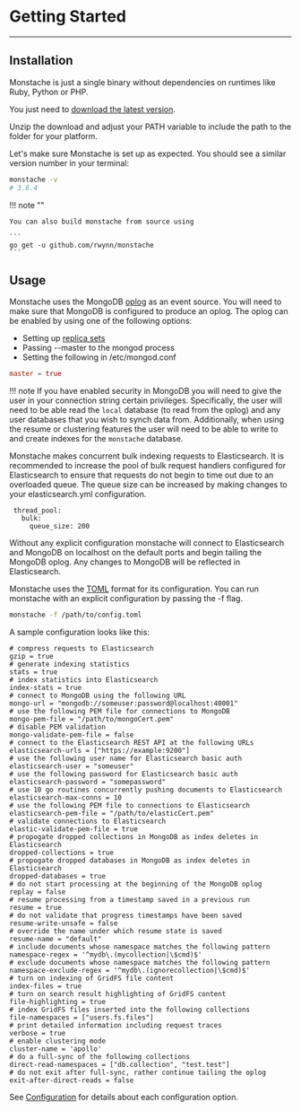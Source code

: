 # Getting Started

---

## Installation

Monstache is just a single binary without dependencies on runtimes like Ruby, Python or PHP.

You just need to [download the latest version](https://github.com/rwynn/monstache/releases). 

Unzip the download and adjust your PATH variable to include the path to the folder for your platform.

Let's make sure Monstache is set up as expected. You should see a similar version number in your terminal:

```sh
monstache -v
# 3.6.4
```

!!! note ""

	You can also build monstache from source using

	```
	go get -u github.com/rwynn/monstache
	```

## Usage

Monstache uses the MongoDB [oplog](https://docs.mongodb.com/manual/core/replica-set-oplog/) as an event source. You will need to make sure that MongoDB is configured to
produce an oplog.  The oplog can be enabled by using one of the following options:

+ Setting up [replica sets](http://docs.mongodb.org/manual/tutorial/deploy-replica-set/)
+ Passing --master to the mongod process
+ Setting the following in /etc/mongod.conf

```toml
master = true
```

!!! note
	If you have enabled security in MongoDB you will need to give the user in your connection string
	certain privileges.  Specifically, the user will need to be able read the `local` database (to read
	from the oplog) and any user databases that you wish to synch data from.  Additionally, when using the 
	resume or clustering features the user will need to be able to write to and create indexes for the 
	`monstache` database. 

Monstache makes concurrent bulk indexing requests to Elasticsearch.  It is recommended to increase the
pool of bulk request handlers configured for Elasticsearch to ensure that requests do not begin to time
out due to an overloaded queue. The queue size can be increased by making changes to your elasticsearch.yml
configuration.

```
 thread_pool:
   bulk:
     queue_size: 200
```

Without any explicit configuration monstache will connect to Elasticsearch and MongoDB on localhost
on the default ports and begin tailing the MongoDB oplog.  Any changes to MongoDB will be reflected in Elasticsearch.

Monstache uses the [TOML](https://github.com/toml-lang/toml) format for its configuration.  You can run 
monstache with an explicit configuration by passing the -f flag.

```sh
monstache -f /path/to/config.toml
```

A sample configuration looks like this:

```
# compress requests to Elasticsearch
gzip = true
# generate indexing statistics
stats = true
# index statistics into Elasticsearch
index-stats = true
# connect to MongoDB using the following URL
mongo-url = "mongodb://someuser:password@localhost:40001"
# use the following PEM file for connections to MongoDB
mongo-pem-file = "/path/to/mongoCert.pem"
# disable PEM validation
mongo-validate-pem-file = false
# connect to the Elasticsearch REST API at the following URLs
elasticsearch-urls = ["https://example:9200"]
# use the following user name for Elasticsearch basic auth
elasticsearch-user = "someuser"
# use the following password for Elasticsearch basic auth
elasticsearch-password = "somepassword"
# use 10 go routines concurrently pushing documents to Elasticsearch
elasticsearch-max-conns = 10
# use the following PEM file to connections to Elasticsearch
elasticsearch-pem-file = "/path/to/elasticCert.pem"
# validate connections to Elasticsearch
elastic-validate-pem-file = true
# propogate dropped collections in MongoDB as index deletes in Elasticsearch
dropped-collections = true
# propogate dropped databases in MongoDB as index deletes in Elasticsearch
dropped-databases = true
# do not start processing at the beginning of the MongoDB oplog
replay = false
# resume processing from a timestamp saved in a previous run
resume = true
# do not validate that progress timestamps have been saved
resume-write-unsafe = false
# override the name under which resume state is saved
resume-name = "default"
# include documents whose namespace matches the following pattern
namespace-regex = '^mydb\.(mycollection|\$cmd)$'
# exclude documents whose namespace matches the following pattern
namespace-exclude-regex = '^mydb\.(ignorecollection|\$cmd)$'
# turn on indexing of GridFS file content
index-files = true
# turn on search result highlighting of GridFS content
file-highlighting = true
# index GridFS files inserted into the following collections
file-namespaces = ["users.fs.files"]
# print detailed information including request traces
verbose = true
# enable clustering mode
cluster-name = 'apollo'
# do a full-sync of the following collections
direct-read-namespaces = ["db.collection", "test.test"]
# do not exit after full-sync, rather continue tailing the oplog
exit-after-direct-reads = false
```

See [Configuration](/config/) for details about each configuration
option.

